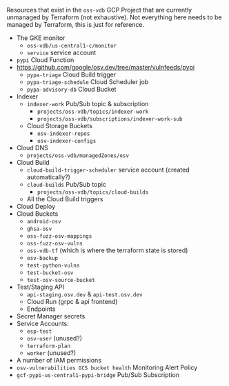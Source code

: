 Resources that exist in the `oss-vdb` GCP Project that are currently unmanaged by Terraform (not exhaustive).
Not everything here needs to be managed by Terraform, this is just for reference.

- The GKE monitor
  - `oss-vdb/us-central1-c/monitor`
  - `service` service account
- `pypi` Cloud Function
- https://github.com/google/osv.dev/tree/master/vulnfeeds/pypi
  - `pypa-triage` Cloud Build trigger
  - `pypa-triage-schedule` Cloud Scheduler job
  - `pypa-advisory-db` Cloud Bucket
- Indexer
  - `indexer-work` Pub/Sub topic & subscription
    - `projects/oss-vdb/topics/indexer-work`
    - `projects/oss-vdb/subscriptions/indexer-work-sub`
  - Cloud Storage Buckets
    - `osv-indexer-repos`
    - `osv-indexer-configs`
- Cloud DNS
  - `projects/oss-vdb/managedZones/osv`
- Cloud Build
  - `cloud-build-trigger-scheduler` service account (created automatically?)
  - `cloud-builds` Pub/Sub topic
    - `projects/oss-vdb/topics/cloud-builds`
  - All the Cloud Build triggers
- Cloud Deploy
- Cloud Buckets
  - `android-osv`
  - `ghsa-osv`
  - `oss-fuzz-osv-mappings`
  - `oss-fuzz-osv-vulns`
  - `oss-vdb-tf` (which is where the terraform state is stored)
  - `osv-backup`
  - `test-python-vulns`
  - `test-bucket-osv`
  - `test-osv-source-bucket`
- Test/Staging API
  - `api-staging.osv.dev` & `api-test.osv.dev`
  - Cloud Run (grpc & api frontend)
  - Endpoints
- Secret Manager secrets
- Service Accounts:
  - `esp-test`
  - `osv-user` (unused?)
  - `terraform-plan`
  - `worker` (unused?)
- A number of IAM permissions
- `osv-vulnerabilities GCS bucket health` Monitoring Alert Policy
- `gcf-pypi-us-central1-pypi-bridge` Pub/Sub Subscription